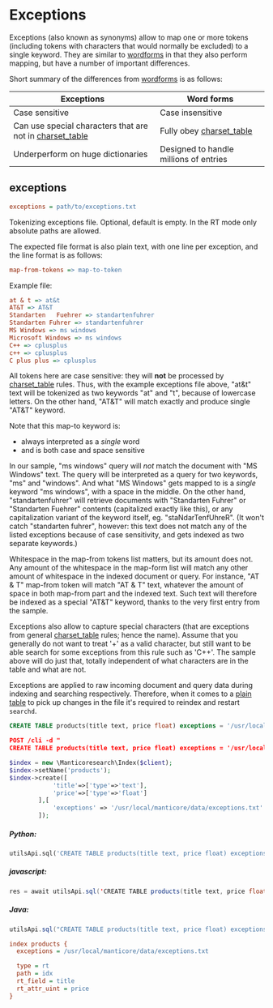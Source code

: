# Exceptions

Exceptions (also known as synonyms) allow to map one or more tokens (including tokens with characters that would normally be excluded) to a single keyword. They are similar to [wordforms](../../Creating_an_index/NLP_and_tokenization/Wordforms.md#wordforms) in that they also perform mapping, but have a number of important differences.

Short summary of the differences from [wordforms](../../Creating_an_index/NLP_and_tokenization/Wordforms.md#wordforms) is as follows:

| Exceptions | Word forms |
| - | - |
| Case sensitive | Case insensitive |
| Can use special characters that are not in [charset_table](../../Creating_an_index/NLP_and_tokenization/Low-level_tokenization.md#charset_table) | Fully obey [charset_table](../../Creating_an_index/NLP_and_tokenization/Low-level_tokenization.md#charset_table) |
| Underperform on huge dictionaries | Designed to handle millions of entries |

## exceptions

```ini
exceptions = path/to/exceptions.txt
```

<!-- example exceptions -->
Tokenizing exceptions file. Optional, default is empty.
In the RT mode only absolute paths are allowed.

The expected file format is also plain text, with one line per exception, and the line format is as follows:

```ini
map-from-tokens => map-to-token
```

Example file:

```ini
at & t => at&t
AT&T => AT&T
Standarten   Fuehrer => standartenfuhrer
Standarten Fuhrer => standartenfuhrer
MS Windows => ms windows
Microsoft Windows => ms windows
C++ => cplusplus
c++ => cplusplus
C plus plus => cplusplus
```

All tokens here are case sensitive: they will **not** be processed by [charset_table](../../Creating_an_index/NLP_and_tokenization/Low-level_tokenization.md#charset_table) rules. Thus, with the example exceptions file above, "at&t" text will be tokenized as two keywords "at" and "t", because of lowercase letters. On the other hand, "AT&T" will match exactly and produce single "AT&T" keyword.

Note that this map-to keyword is:
* always interpreted as a *single* word
* and is both case and space sensitive

In our sample, "ms windows" query will *not* match the document with "MS Windows" text. The query will be interpreted as a query for two keywords, "ms" and "windows". And what "MS Windows" gets mapped to is a *single* keyword "ms windows", with a space in the middle. On the other hand, "standartenfuhrer" will retrieve documents with "Standarten Fuhrer" or "Standarten Fuehrer" contents (capitalized exactly like this), or any capitalization variant of the keyword itself, eg. "staNdarTenfUhreR". (It won't catch "standarten fuhrer", however: this text does not match any of the listed exceptions because of case sensitivity, and gets indexed as two separate keywords.)

Whitespace in the map-from tokens list matters, but its amount does not. Any amount of the whitespace in the map-form list will match any other amount of whitespace in the indexed document or query. For instance, "AT & T" map-from token will match "AT & T" text, whatever the amount of space in both map-from part and the indexed text. Such text will therefore be indexed as a special "AT&T" keyword, thanks to the very first entry from the sample.

Exceptions also allow to capture special characters (that are exceptions from general [charset_table](../../Creating_an_index/NLP_and_tokenization/Low-level_tokenization.md#charset_table) rules; hence the name). Assume that you generally do not want to treat '+' as a valid character, but still want to be able search for some exceptions from this rule such as 'C++'. The sample above will do just that, totally independent of what characters are in the table and what are not.

Exceptions are applied to raw incoming document and query data during indexing and searching respectively. Therefore, when it comes to a [plain table](../../Creating_an_index/Local_indexes/Plain_index.md) to pick up changes in the file it's required to reindex and restart `searchd`.

<!-- request SQL -->

```sql
CREATE TABLE products(title text, price float) exceptions = '/usr/local/manticore/data/exceptions.txt'
```

<!-- request HTTP -->

```json
POST /cli -d "
CREATE TABLE products(title text, price float) exceptions = '/usr/local/manticore/data/exceptions.txt'"
```

<!-- request PHP -->

```php
$index = new \Manticoresearch\Index($client);
$index->setName('products');
$index->create([
            'title'=>['type'=>'text'],
            'price'=>['type'=>'float']
        ],[
            'exceptions' => '/usr/local/manticore/data/exceptions.txt'
        ]);
```
<!-- intro -->
##### Python:

<!-- request Python -->

```python
utilsApi.sql('CREATE TABLE products(title text, price float) exceptions = \'/usr/local/manticore/data/exceptions.txt\'')
```
<!-- intro -->
##### javascript:

<!-- request javascript -->

```java
res = await utilsApi.sql('CREATE TABLE products(title text, price float) exceptions = \'/usr/local/manticore/data/exceptions.txt\'');
```

<!-- intro -->
##### Java:
<!-- request Java -->
```java
utilsApi.sql("CREATE TABLE products(title text, price float) exceptions = '/usr/local/manticore/data/exceptions.txt'");
```
<!-- request CONFIG -->

```ini
index products {
  exceptions = /usr/local/manticore/data/exceptions.txt

  type = rt
  path = idx
  rt_field = title
  rt_attr_uint = price
}
```
<!-- end -->
